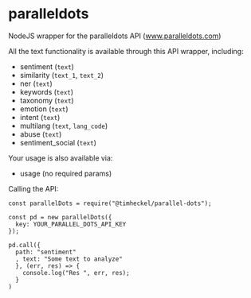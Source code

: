 # paralleldots
NodeJS wrapper for the paralleldots API (www.paralleldots.com)

All the text functionality is available through this API wrapper, including:

  - sentiment (`text`)
  - similarity (`text_1`, `text_2`)
  - ner (`text`)
  - keywords (`text`)
  - taxonomy (`text`)
  - emotion (`text`)
  - intent (`text`)
  - multilang (`text`, `lang_code`)
  - abuse (`text`)
  - sentiment_social (`text`)
  
Your usage is also available via:
  - usage (no required params)

Calling the API:

    const parallelDots = require("@timheckel/parallel-dots");

    const pd = new parallelDots({ 
      key: YOUR_PARALLEL_DOTS_API_KEY 
    });

    pd.call({
      path: "sentiment"
      , text: "Some text to analyze"
      }, (err, res) => {
        console.log("Res ", err, res);
      }
    )
